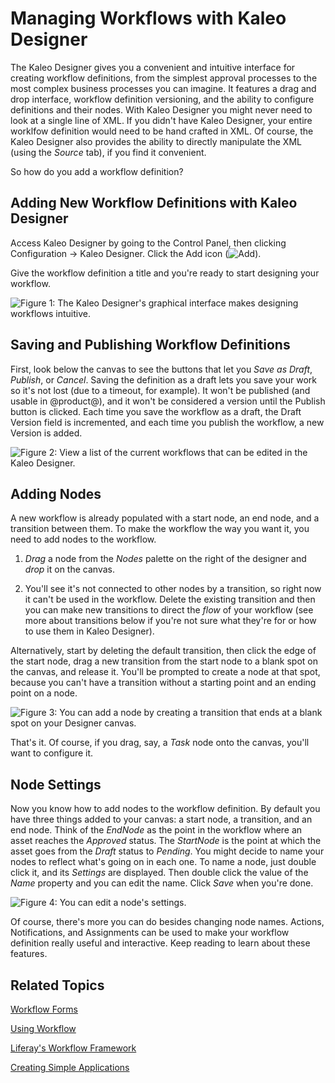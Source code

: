 # Managing Workflows with Kaleo Designer [](id=managing-workflows-with-kaleo-designer)

The Kaleo Designer gives you a convenient and intuitive interface for creating
workflow definitions, from the simplest approval processes to the most complex
business processes you can imagine. It features a drag and drop interface,
workflow definition versioning, and the ability to configure definitions and
their nodes. With Kaleo Designer you might never need to look at a single line
of XML. If you didn't have Kaleo Designer, your entire worklfow definition
would need to be hand crafted in XML. Of course, the Kaleo Designer also
provides the ability to directly manipulate the XML (using the *Source* tab),
if you find it convenient.

So how do you add a workflow definition?

## Adding New Workflow Definitions with Kaleo Designer [](id=adding-new-workflow-definitions-with-kaleo-designer)

Access Kaleo Designer by going to the Control Panel, then clicking
Configuration &rarr; Kaleo Designer. Click the Add icon
(![Add](../../../images-dxp/icon-add.png)).

Give the workflow definition a title and you're ready to start designing your
workflow.

![Figure 1: The Kaleo Designer's graphical interface makes designing workflows intuitive.](../../../images-dxp/kaleo-designer-canvas.png)

## Saving and Publishing Workflow Definitions [](id=saving-and-publishing-workflow-definitions)

First, look below the canvas to see the buttons that let you *Save as Draft*,
*Publish*, or *Cancel*. Saving the definition as a draft lets you save your
work so it's not lost (due to a timeout, for example). It won't be published
(and usable in @product@), and it won't be considered a version until the
Publish button is clicked. Each time you save the workflow as a draft, the
Draft Version field is incremented, and each time you publish the workflow, a
new Version is added.

![Figure 2: View a list of the current workflows that can be edited in the Kaleo Designer.](../../../images-dxp/kaleo-designer-definitions.png)

## Adding Nodes [](id=adding-nodes)

A new workflow is already populated with a start node, an end node,
and a transition between them. To make the workflow the way you want it, you
need to add nodes to the workflow. 

1. *Drag* a node from the *Nodes* palette on the right of the designer and
   *drop* it on the canvas.

2. You'll see it's not connected to other nodes by a transition, so right now it
   can't be used in the workflow. Delete the existing transition and then you
   can make new transitions to direct the *flow* of your workflow (see more
   about transitions below if you're not sure what they're for or how to use
   them in Kaleo Designer).

Alternatively, start by deleting the default transition, then click the edge of
the start node, drag a new transition from the start node to a blank spot on the
canvas, and release it. You'll be prompted to create a node at that spot,
because you can't have a transition without a starting point and an
ending point on a node.

![Figure 3: You can add a node by creating a transition that ends at a blank spot on your Designer canvas.](../../../images-dxp/kaleo-designer-add-node.png)

That's it. Of course, if you drag, say, a *Task* node onto the canvas, you'll
want to configure it.

## Node Settings [](id=node-settings)

Now you know how to add nodes to the workflow definition. By default you have
three things added to your canvas: a start node, a transition, and an end node.
Think of the *EndNode* as the point in the workflow where an asset reaches the
*Approved* status. The *StartNode* is the point at which the asset goes from the
*Draft* status to *Pending*. You might decide to name your nodes to reflect
what's going on in each one. To name a node, just double click it, and its
*Settings* are displayed. Then double click the value of the *Name* property
and you can edit the name. Click *Save* when you're done. 

![Figure 4: You can edit a node's settings.](../../../images-dxp/kaleo-designer-node-settings.png)

Of course, there's more you can do besides changing node names. Actions,
Notifications, and Assignments can be used to make your workflow definition
really useful and interactive. Keep reading to learn about these features.

## Related Topics [](id=related-topics)

[Workflow Forms](/discover/portal/-/knowledge_base/7-0/workflow-forms)

[Using Workflow](/discover/portal/-/knowledge_base/7-0/enabling-workflow)

[Liferay's Workflow Framework](/develop/tutorials/-/knowledge_base/7-0/liferays-workflow-framework)

[Creating Simple Applications](/discover/portal/-/knowledge_base/7-0/creating-simple-applications)
